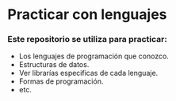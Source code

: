 # Practicar con lenguajes
### Este repositorio se utiliza para practicar:
* Los lenguajes de programación que conozco.  
* Estructuras de datos. 
* Ver librarías especificas de cada lenguaje. 
* Formas de programación. 
* etc.
